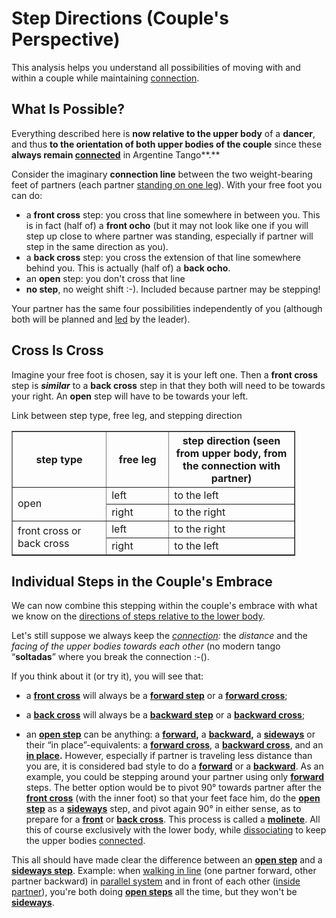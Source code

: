 # Step Directions (Couple's Perspective)

This analysis helps you understand all possibilities of moving with and within a couple while maintaining [connection](../walking/embrace-dissociation.html).

## What Is Possible?

Everything described here is **now relative to the upper body** of a **dancer**, and thus **to the orientation of both upper bodies of the couple** since these **always remain [connected](../walking/embrace-dissociation.html)** in Argentine Tango**.**

Consider the imaginary **connection line** between the two weight-bearing feet of partners (each partner [standing on one leg](../walking/walking.html)). With your free foot you can do:

-   a **front cross** step: you cross that line somewhere in between you. This is in fact (half of) a **front ocho** (but it may not look like one if you will step up close to where partner was standing, especially if partner will step in the same direction as you).
-   a **back cross** step: you cross the extension of that line somewhere behind you. This is actually (half of) a **back ocho**.
-   an **open** step: you don't cross that line
-   **no step**, no weight shift :-). Included because partner may be stepping!

Your partner has the same four possibilities independently of you (although both will be planned and [led](../walking/leading-and-following.html) by the leader).

## Cross Is Cross

Imagine your free foot is chosen, say it is your left one. Then a **front cross** step is **_similar_** to a **back cross** step in that they both will need to be towards your right. An **open** step will have to be towards your left.

Link between step type, free leg, and stepping direction

<table style="width:90%" border="1">
<thead>
      <tr>
        <th style="width:30%" scope="col">step type</th>
        <th style="width:20%" scope="col">free leg</th>
        <th style="width:40%" scope="col">step direction (seen from upper body, from the connection with partner)</th>
      </tr>
</thead>
<tbody>
      <tr>
        <td rowspan="2">open</td>
        <td>left</td>
        <td>to the left</td>
      </tr>
      <tr>
        <td>right</td>
        <td>to the right</td>
      </tr>
      <tr>
        <td rowspan="2">front cross or back cross</td>
        <td>left</td>
        <td>to the right</td>
      </tr>
      <tr>
        <td>right</td>
        <td>to the left</td>
      </tr>
</tbody>
</table>

## Individual Steps in the Couple's Embrace

We can now combine this stepping within the couple's embrace with what we know on the [directions of steps relative to the lower body](steps-individually.html).

Let's still suppose we always keep the _[connection](../walking/embrace-dissociation.html):_ the _distance_ and the _facing of the upper bodies towards each other_ (no modern tango “**soltadas**” where you break the connection :-().

If you think about it (or try it), you will see that:

-   a **[front cross](steps-in-couple.html)** will always be a **[forward step](steps-individually.html)** or a **[forward cross](steps-individually.html)**;

-   a **[back cross](steps-in-couple.html)** will always be a **[backward step](steps-individually.html)** or a **[backward cross](steps-individually.html)**;

-   an **[open step](steps-in-couple.html)** can be anything: a **[forward](steps-individually.html),** a **[backward](steps-individually.html),** a **[sideways](steps-individually.html)** or their “in place”-equivalents: a **[forward cross](steps-individually.html)**, a **[backward cross](steps-individually.html)**, and an **[in place](steps-individually.html).** However, especially if partner is traveling less distance than you are, it is considered bad style to do a **[forward](steps-individually.html)** or a **[backward](steps-individually.html)**. As an example, you could be stepping around your partner using only **[forward](steps-individually.html)** steps. The better option would be to pivot 90° towards partner after the **[front cross](steps-in-couple.html)** (with the inner foot) so that your feet face him, do the **[open step](steps-in-couple.html)** as a **[sideways](steps-individually.html)** step, and pivot again 90° in either sense, as to prepare for a **[front](steps-in-couple.html)** or **[back cross](steps-in-couple.html)**. This process is called a [**molinete**](giro-molinete.html). All this of course exclusively with the lower body, while [dissociating](../walking/embrace-dissociation.html) to keep the upper bodies [connec](../walking/embrace-dissociation.html)[ted](../walking/embrace-dissociation.html).


This all should have made clear the difference between an [**open step**](steps-in-couple.html) and a **[sideways step](steps-individually.html)**. Example: when [walking in line](walking-in-line.html) (one partner forward, other partner backward) in [parallel system](walking-system.html) and in front of each other ([inside partner](walking-in-line.html)), you're both doing [**open steps**](steps-in-couple.html) all the time, but they won't be **[sideways](steps-individually.html)**.

